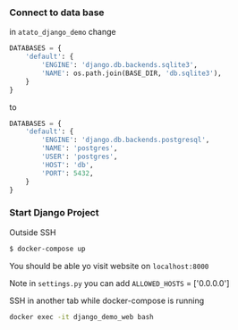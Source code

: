 ### Connect to data base
in `atato_django_demo` change
``` py
DATABASES = {
    'default': {
        'ENGINE': 'django.db.backends.sqlite3',
        'NAME': os.path.join(BASE_DIR, 'db.sqlite3'),
    }
}
```
to
``` py
DATABASES = {
    'default': {
        'ENGINE': 'django.db.backends.postgresql',
        'NAME': 'postgres',
        'USER': 'postgres',
        'HOST': 'db',
        'PORT': 5432,
    }
}
```

### Start Django Project
Outside SSH

```sh
$ docker-compose up
```

You should be able yo visit website on `localhost:8000`

Note in `settings.py` you can add `ALLOWED_HOSTS` = ['0.0.0.0']

SSH
in another tab while docker-compose is running
```sh
docker exec -it django_demo_web bash
```
